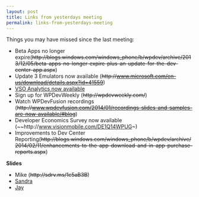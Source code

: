 ```yaml
---
layout: post
title: Links from yesterdays meeting
permalink: links-from-yesterdays-meeting
---
```


Things you may have missed since the last meeting:

* Beta Apps no longer expire(~~http&#58;&#47;&#47;blogs.windows.com/windows_phone/b/wpdev/archive/2013/12/05/beta-apps-no-longer-expire-plus-an-update-for-the-dev-center-app.aspx~~)
* Update 3 Emulators now available (~~http&#58;&#47;&#47;www.microsoft.com/en-us/download/details.aspx?id=41559~~)
* [VSO Analytics now available](http://visualstudiomagazine.com/articles/2014/01/01/tracking-your-windows-phone-app-analytics.aspx)
* Sign up for WPDevWeekly (~~http&#58;&#47;&#47;wpdevweekly.com/~~)
* Watch WPDevFusion recordings (~~http&#58;&#47;&#47;www.wpdevfusion.com/2014/01/recordings-slides-and-samples-are-now-available/#blog~~)
* Developer Economics Survey now available (~~http&#58;&#47;&#47;www.visionmobile.com/DE1Q14WPUG~)
* Improvements to Dev Center Reporting(~~http&#58;&#47;&#47;blogs.windows.com/windows_phone/b/wpdev/archive/2014/02/11/enhancements-to-the-app-download-and-in-app-purchase-reports.aspx~~)

**Slides**

* Mike (~~http&#58;&#47;&#47;sdrv.ms/1c5aB3B~~)
* [Sandra](http://www.slideshare.net/SandraSears/nokia-presentation-finalig)
* [Jay](https://skydrive.live.com/redir?resid=33AB03F0B0091FCB!30541&authkey=!AKz0EaciJSl8Jrw&ithint=file%2c.pptx)
